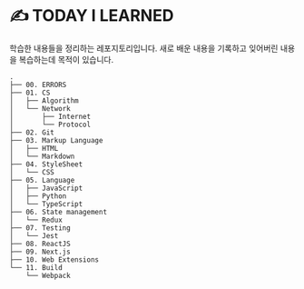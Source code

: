 # ✍️ TODAY I LEARNED

학습한 내용들을 정리하는 레포지토리입니다. 새로 배운 내용을 기록하고 잊어버린 내용을 복습하는데 목적이 있습니다.

```
.
├── 00. ERRORS
├── 01. CS
│   ├── Algorithm
│   └── Network
│       ├── Internet
│       └── Protocol
├── 02. Git
├── 03. Markup Language
│   ├── HTML
│   └── Markdown
├── 04. StyleSheet
│   └── CSS
├── 05. Language
│   ├── JavaScript
│   ├── Python
│   └── TypeScript
├── 06. State management
│   └── Redux
├── 07. Testing
│   └── Jest
├── 08. ReactJS
├── 09. Next.js
├── 10. Web Extensions
└── 11. Build
    └── Webpack
```

<br>

<!-- # 📚 What I Learned

<img src="https://img.shields.io/badge/HTML5-E34F26?style=flat-square&logo=HTML5&logoColor=white"/></a>
<img src="https://img.shields.io/badge/CSS3-1572B6?style=flat-square&logo=CSS3&logoColor=white"/></a>
<img src="https://img.shields.io/badge/styled--components-DB7093?style=flat-square&logo=styled-components&logoColor=white"/></a>
<img src="https://img.shields.io/badge/👩‍🎤_Emotion-purple?style=flat-square"/>
<img src="https://img.shields.io/badge/Material_UI-007FFF?style=flat-square&logo=MUI&logoColor=white"/>
<img src="https://img.shields.io/badge/Tailwind_CSS-06B6D4?style=flat-square&logo=tailwindcss&logoColor=white"/></a>

<img src="https://img.shields.io/badge/JavaScript-F7DF1E?style=flat-square&logo=JavaScript&logoColor=white"/></a>
<img src="https://img.shields.io/badge/TypeScript-3178C6?style=flat-square&logo=TypeScript&logoColor=white"/></a>
<img src="https://img.shields.io/badge/ReactJS-61DAFB?style=flat-square&logo=React&logoColor=white"/></a>
<img src="https://img.shields.io/badge/Next.js-000000?style=flat-square&logo=Next.js&logoColor=white"/></a>
<img src="https://img.shields.io/badge/Redux-764ABC?style=flat-square&logo=Redux&logoColor=white"/></a>
<img src="https://img.shields.io/badge/Recoil-3578E5?style=flat-square&logo=Recoil&logoColor=white"/></a>
<img src="https://img.shields.io/badge/MobX-FF9955?style=flat-square&logo=MobX&logoColor=white"/></a>
<img src="https://img.shields.io/badge/React_Query-FF4154?style=flat-square&logo=React Query&logoColor=white"/></a>

<img src="https://img.shields.io/badge/React_Testing_Library-E33332?style=flat-square&logo=Testing Library&logoColor=white"/></a>
<img src="https://img.shields.io/badge/Jest-C21325?style=flat-square&logo=Jest&logoColor=white"/></a>
<img src="https://img.shields.io/badge/Mock_Service_Worker-FF6A33?style=flat-square&logo=Mock Service Worker&logoColor=white"/></a>

<img src="https://img.shields.io/badge/Node.js-339933?style=flat-square&logo=Node.js&logoColor=white"/></a>
<img src="https://img.shields.io/badge/express-000000?style=flat-square&logo=express&logoColor=white"/></a>
<img src="https://img.shields.io/badge/MongoDB-47A248?style=flat-square&logo=MongoDB&logoColor=white"/></a>
<img src="https://img.shields.io/badge/GraphQL-E10098?style=flat-square&logo=GraphQL&logoColor=white"/></a>
<img src="https://img.shields.io/badge/Firebase-FFCA28?style=flat-square&logo=Firebase&logoColor=white"/></a> -->
